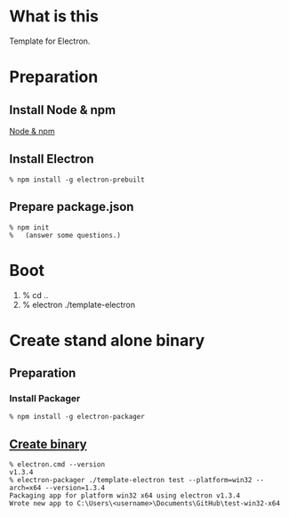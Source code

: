 # What is this
Template for Electron.

# Preparation
## Install Node & npm
[Node & npm](https://nodejs.org/en/)

## Install Electron
```
% npm install -g electron-prebuilt
```

## Prepare package.json
```
% npm init
%   (answer some questions.)
```

# Boot
1. % cd ..
2. % electron ./template-electron


# Create stand alone binary
## Preparation
### Install Packager
```
% npm install -g electron-packager
```

## [Create binary](https://github.com/electron-userland/electron-packager#usage)
```
% electron.cmd --version
v1.3.4
% electron-packager ./template-electron test --platform=win32 --arch=x64 --version=1.3.4
Packaging app for platform win32 x64 using electron v1.3.4
Wrote new app to C:\Users\<username>\Documents\GitHub\test-win32-x64
```
